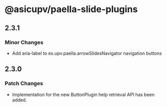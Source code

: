 # @asicupv/paella-slide-plugins

## 2.3.1

### Minor Changes

- Add aria-label to es.upv.paella.arrowSlidesNavigator navigation buttons

## 2.3.0

### Patch Changes

- Implementation for the new ButtonPlugin help retrieval API has been added.

